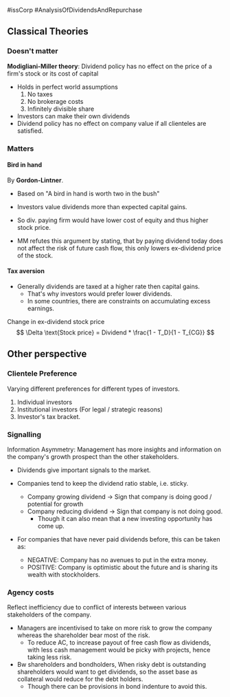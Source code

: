 #issCorp #AnalysisOfDividendsAndRepurchase 

## Classical Theories 
### Doesn't matter 
**Modigliani-Miller theory**: Dividend policy has no effect on the price of a firm's stock or its cost of capital 
- Holds in perfect world assumptions 
	1. No taxes 
	2. No brokerage costs 
	3. Infinitely divisible share 
- Investors can make their own dividends  
- Dividend policy has no effect on company value if all clienteles are satisfied.
### Matters 
#### Bird in hand 
By **Gordon-Lintner**. 
- Based on "A bird in hand is worth two in the bush"
- Investors value dividends more than expected capital gains. 

- So div. paying firm would have lower cost of equity and thus higher stock price.
- MM refutes this argument by stating, that by paying dividend today does not affect the risk of future cash flow, this only lowers ex-dividend price of the stock.

#### Tax aversion 
- Generally dividends are taxed at a higher rate then capital gains. 
	- That's why investors would prefer lower dividends. 
	- In some countries, there are constraints on accumulating excess earnings. 
 
Change in ex-dividend stock price 
$$
\Delta \text{Stock price} = Dividend * \frac{1 - T_D}{1 - T_{CG}}
$$

## Other perspective 
### Clientele Preference 
Varying different preferences for different types of investors. 
1. Individual investors 
2. Institutional investors (For legal / strategic reasons)
3. Investor's tax bracket. 

### Signalling 
Information Asymmetry: Management has more insights and information on the company's growth prospect than the other stakeholders. 
- Dividends give important signals to the market. 

- Companies tend to keep the dividend ratio stable, i.e. sticky. 
	- Company growing dividend -> Sign that company is doing good / potential for growth 
	- Company reducing dividend -> Sign that company is not doing good. 
		- Though it can also mean that a new investing opportunity has come up. 


- For companies that have never paid dividends before, this can be taken as:
	- NEGATIVE: Company has no avenues to put in the extra money. 
	- POSITIVE: Company is optimistic about the future and is sharing its wealth with stockholders. 
### Agency costs 
Reflect inefficiency due to conflict of interests between various stakeholders of the company. 
- Managers are incentivised to take on more risk to grow the company whereas the shareholder bear most of the risk. 
	- To reduce AC, to increase payout of free cash flow as dividends, with less cash management would be picky with projects, hence taking less risk. 
- Bw shareholders and bondholders, When risky debt is outstanding shareholders would want to get dividends, so the asset base as collateral would reduce for the debt holders.
	- Though there can be provisions in bond indenture to avoid this. 